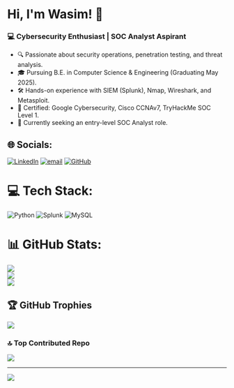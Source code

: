 # Hi, I'm Wasim! 👋  
### 💻 Cybersecurity Enthusiast | SOC Analyst Aspirant  
- 🔍 Passionate about security operations, penetration testing, and threat analysis.  
- 🎓 Pursuing B.E. in Computer Science & Engineering (Graduating May 2025).  
- 🛠 Hands-on experience with SIEM (Splunk), Nmap, Wireshark, and Metasploit.  
- 📜 Certified: Google Cybersecurity, Cisco CCNAv7, TryHackMe SOC Level 1.  
- 🚀 Currently seeking an entry-level SOC Analyst role.  

## 🌐 Socials:
[![LinkedIn](https://img.shields.io/badge/LinkedIn-%230077B5.svg?logo=linkedin&logoColor=white)](https://linkedin.com/in/https://www.linkedin.com/in/wasimhassan1) [![email](https://img.shields.io/badge/Email-D14836?logo=gmail&logoColor=white)](mailto:wasimhassan2025@gmail.com) [![GitHub](https://img.shields.io/badge/GitHub-Profile-black)](https://github.com/wasim-hassan1)

# 💻 Tech Stack:
![Python](https://img.shields.io/badge/python-3670A0?style=for-the-badge&logo=python&logoColor=ffdd54) ![Splunk](https://img.shields.io/badge/splunk-%23000000.svg?style=for-the-badge&logo=splunk&logoColor=white) ![MySQL](https://img.shields.io/badge/mysql-4479A1.svg?style=for-the-badge&logo=mysql&logoColor=white)
# 📊 GitHub Stats:
![](https://github-readme-stats.vercel.app/api?username=wasim-hassan1&theme=dark&hide_border=false&include_all_commits=false&count_private=false)<br/>
![](https://nirzak-streak-stats.vercel.app/?user=wasim-hassan1&theme=dark&hide_border=false)<br/>
![](https://github-readme-stats.vercel.app/api/top-langs/?username=wasim-hassan1&theme=dark&hide_border=false&include_all_commits=false&count_private=false&layout=compact)

## 🏆 GitHub Trophies
![](https://github-profile-trophy.vercel.app/?username=wasim-hassan1&theme=radical&no-frame=false&no-bg=true&margin-w=4)

### 🔝 Top Contributed Repo
![](https://github-contributor-stats.vercel.app/api?username=wasim-hassan1&limit=5&theme=dark&combine_all_yearly_contributions=true)

---
[![](https://visitcount.itsvg.in/api?id=wasim-hassan1&icon=0&color=0)](https://visitcount.itsvg.in)

<!-- Proudly created with GPRM ( https://gprm.itsvg.in ) -->
